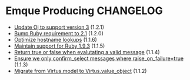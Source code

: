 # Emque Producing CHANGELOG

- [Update Oj to support version 3](https://github.com/emque/emque-producing/pull/54) (1.2.1)
- [Bump Ruby requirement to 2.1](https://github.com/emque/emque-producing/pull/51) (1.2.0)
- [Optimize hostname lookups](https://github.com/emque/emque-producing/pull/47) (1.1.6)
- [Maintain support for Ruby 1.9.3](https://github.com/emque/emque-producing/pull/49) (1.1.5)
- [Return true or false when evalutating a valid message](https://github.com/emque/emque-producing/pull/45) (1.1.4)
- [Ensure we only confirm_select messages where raise_on_failure=true](https://github.com/emque/emque-producing/pull/41) (1.1.3)
- [Migrate from Virtus.model to Virtus.value_object](https://github.com/emque/emque-producing/pull/38) (1.1.2)
